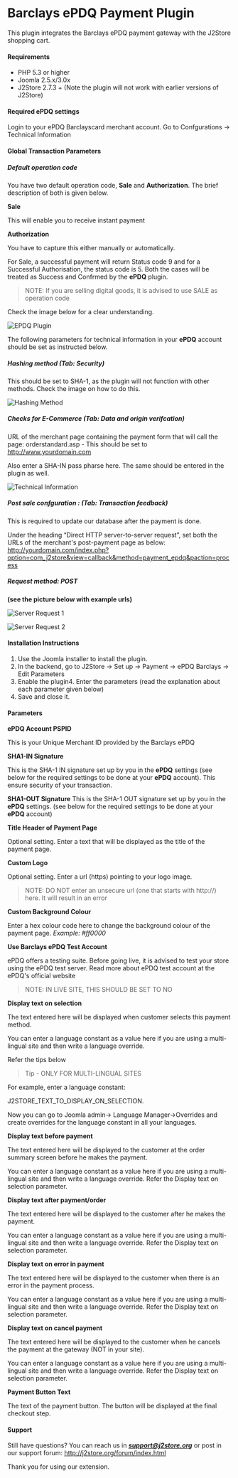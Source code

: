 # Barclays ePDQ Payment Plugin

This plugin integrates the Barclays ePDQ payment gateway with the J2Store shopping cart.

#### Requirements
* PHP 5.3 or higher
* Joomla 2.5.x/3.0x
* J2Store 2.7.3 + (Note the plugin will not work with earlier versions of J2Store)

#### Required ePDQ settings
Login to your ePDQ Barclayscard merchant account.
Go to Confgurations → Technical Information

#### Global Transaction Parameters
##### Default operation code

You have two default operation code, **Sale** and **Authorization**. The brief description of both is given below.

**Sale**

This will enable you to receive instant payment

**Authorization**

You have to capture this either manually or automatically.

For Sale, a successful payment will return Status code 9 and for a Successful Authorisation, the status code is 5. Both the cases will be treated as Success and Confrmed by the **ePDQ** plugin.

>NOTE: If you are selling digital goods, it is advised to use SALE as operation code

Check the image below for a clear understanding.

![EPDQ Plugin](epdq_plugin_1.png)

The following parameters for technical information in your **ePDQ** account should be set as instructed below.

##### Hashing method (Tab: Security)
This should be set to SHA-1, as the plugin will not function with other methods. Check the image on how to do this.

![Hashing Method](hashing_method.png)

##### Checks for E-Commerce (Tab: Data and origin verifcation)
URL of the merchant page containing the payment form that will call the page: orderstandard.asp - This should be set to http://www.yourdomain.com

Also enter a SHA-IN pass pharse here. The same should be entered in the plugin as well.

![Technical Information](tech_info.png)

##### Post sale confguration : (Tab: Transaction feedback)
This is required to update our database after the payment is done.

Under the heading “Direct HTTP server-to-server request”, set both the URLs of the merchant's post-payment page as below:
http://yourdomain.com/index.php?option=com_j2store&view=callback&method=payment_epdq&paction=process

##### Request method: POST
**(see the picture below with example urls)**

![Server Request 1](server_request_1.png)

![Server Request 2](server_request_2.png)

#### Installation Instructions

1. Use the Joomla installer to install the plugin.
2. In the backend, go to J2Store → Set up → Payment → ePDQ Barclays → Edit Parameters
3. Enable the plugin4. Enter the parameters (read the explanation about each parameter given below)
5. Save and close it.

#### Parameters
**ePDQ Account PSPID**

This is your Unique Merchant ID provided by the Barclays ePDQ

**SHA1-IN Signature**

This is the SHA-1 IN signature set up by you in the **ePDQ** settings (see below for the required settings to be done at your **ePDQ** account). This ensure security of your transaction.

**SHA1-OUT Signature**
This is the SHA-1 OUT signature set up by you in the **ePDQ** settings. (see below for the required settings to be done at your **ePDQ** account)

**Title Header of Payment Page**

Optional setting. Enter a text that will be displayed as the title of the payment page.

**Custom Logo**

Optional setting. Enter a url (https) pointing to your logo image.
>NOTE: DO NOT enter an unsecure url (one that starts with http://) here. It will result in an error

**Custom Background Colour**

Enter a hex colour code here to change the background colour of the payment page. *Example: #ff0000*

**Use Barclays ePDQ Test Account**

ePDQ offers a testing suite. Before going live, it is advised to test your store using the ePDQ test server. Read more about ePDQ test account at the ePDQ's official website

>NOTE: IN LIVE SITE, THIS SHOULD BE SET TO NO

**Display text on selection**

The text entered here will be displayed when customer selects this payment method.

You can enter a language constant as a value here if you are using a multi-lingual site and then write a language override. 

Refer the tips below

>Tip - ONLY FOR MULTI-LINGUAL SITES

For example, enter a language constant:

J2STORE_TEXT_TO_DISPLAY_ON_SELECTION.

Now you can go to Joomla admin-> Language Manager->Overrides and create overrides for the language constant in all your languages.

**Display text before payment**

The text entered here will be displayed to the customer at the order summary screen before he makes the payment.

You can enter a language constant as a value here if you are using a multi-lingual site and then write a language override. Refer the Display text on selection parameter.

**Display text after payment/order**

The text entered here will be displayed to the customer after he makes the payment.

You can enter a language constant as a value here if you are using a multi-lingual site and then write a language override. Refer the Display text on selection parameter.

**Display text on error in payment**

The text entered here will be displayed to the customer when there is an error in the payment process.

You can enter a language constant as a value here if you are using a multi-lingual site and then write a language override. Refer the Display text on selection parameter.

**Display text on cancel payment**

The text entered here will be displayed to the customer when he cancels the payment at the gateway (NOT in your site).

You can enter a language constant as a value here if you are using a multi-lingual site and then write a language override. Refer the Display text on selection parameter.

**Payment Button Text**

The text of the payment button. The button will be displayed at the final checkout step.

#### Support

Still have questions? You can reach us in ***support@j2store.org*** or post in our support
forum: http://j2store.org/forum/index.html

Thank you for using our extension.






